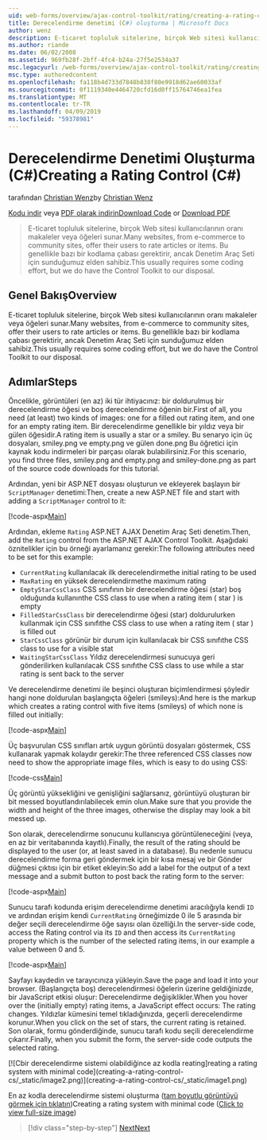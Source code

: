 ```yaml
---
uid: web-forms/overview/ajax-control-toolkit/rating/creating-a-rating-control-cs
title: Derecelendirme denetimi (C#) oluşturma | Microsoft Docs
author: wenz
description: E-ticaret topluluk sitelerine, birçok Web sitesi kullanıcılarının oranı makaleler veya öğeleri sunar. Bu genellikle bazı bir kodlama çabası gerektirir, ancak sahibiz...
ms.author: riande
ms.date: 06/02/2008
ms.assetid: 969fb28f-2bff-4fc4-b24a-27f5e2534a37
msc.legacyurl: /web-forms/overview/ajax-control-toolkit/rating/creating-a-rating-control-cs
msc.type: authoredcontent
ms.openlocfilehash: fa118b4d733d7848b838f80e9918d62ae60033af
ms.sourcegitcommit: 0f1119340e4464720cfd16d0ff15764746ea1fea
ms.translationtype: MT
ms.contentlocale: tr-TR
ms.lasthandoff: 04/09/2019
ms.locfileid: "59378981"
---
```

# <a name="creating-a-rating-control-c"></a><span data-ttu-id="ec810-104">Derecelendirme Denetimi Oluşturma (C#)</span><span class="sxs-lookup"><span data-stu-id="ec810-104">Creating a Rating Control (C#)</span></span>

<span data-ttu-id="ec810-105">tarafından [Christian Wenz](https://github.com/wenz)</span><span class="sxs-lookup"><span data-stu-id="ec810-105">by [Christian Wenz](https://github.com/wenz)</span></span>

<span data-ttu-id="ec810-106">[Kodu indir](http://download.microsoft.com/download/9/3/f/93f8daea-bebd-4821-833b-95205389c7d0/rating0.cs.zip) veya [PDF olarak indirin](http://download.microsoft.com/download/2/d/c/2dc10e34-6983-41d4-9c08-f78f5387d32b/rating0CS.pdf)</span><span class="sxs-lookup"><span data-stu-id="ec810-106">[Download Code](http://download.microsoft.com/download/9/3/f/93f8daea-bebd-4821-833b-95205389c7d0/rating0.cs.zip) or [Download PDF](http://download.microsoft.com/download/2/d/c/2dc10e34-6983-41d4-9c08-f78f5387d32b/rating0CS.pdf)</span></span>

> <span data-ttu-id="ec810-107">E-ticaret topluluk sitelerine, birçok Web sitesi kullanıcılarının oranı makaleler veya öğeleri sunar.</span><span class="sxs-lookup"><span data-stu-id="ec810-107">Many websites, from e-commerce to community sites, offer their users to rate articles or items.</span></span> <span data-ttu-id="ec810-108">Bu genellikle bazı bir kodlama çabası gerektirir, ancak Denetim Araç Seti için sunduğumuz elden sahibiz.</span><span class="sxs-lookup"><span data-stu-id="ec810-108">This usually requires some coding effort, but we do have the Control Toolkit to our disposal.</span></span>


## <a name="overview"></a><span data-ttu-id="ec810-109">Genel Bakış</span><span class="sxs-lookup"><span data-stu-id="ec810-109">Overview</span></span>

<span data-ttu-id="ec810-110">E-ticaret topluluk sitelerine, birçok Web sitesi kullanıcılarının oranı makaleler veya öğeleri sunar.</span><span class="sxs-lookup"><span data-stu-id="ec810-110">Many websites, from e-commerce to community sites, offer their users to rate articles or items.</span></span> <span data-ttu-id="ec810-111">Bu genellikle bazı bir kodlama çabası gerektirir, ancak Denetim Araç Seti için sunduğumuz elden sahibiz.</span><span class="sxs-lookup"><span data-stu-id="ec810-111">This usually requires some coding effort, but we do have the Control Toolkit to our disposal.</span></span>

## <a name="steps"></a><span data-ttu-id="ec810-112">Adımlar</span><span class="sxs-lookup"><span data-stu-id="ec810-112">Steps</span></span>

<span data-ttu-id="ec810-113">Öncelikle, görüntüleri (en az) iki tür ihtiyacınız: bir doldurulmuş bir derecelendirme öğesi ve boş derecelendirme öğenin bir.</span><span class="sxs-lookup"><span data-stu-id="ec810-113">First of all, you need (at least) two kinds of images: one for a filled out rating item, and one for an empty rating item.</span></span> <span data-ttu-id="ec810-114">Bir derecelendirme genellikle bir yıldız veya bir gülen öğesidir.</span><span class="sxs-lookup"><span data-stu-id="ec810-114">A rating item is usually a star or a smiley.</span></span> <span data-ttu-id="ec810-115">Bu senaryo için üç dosyaları, smiley.png ve empty.png ve gülen done.png Bu öğretici için kaynak kodu indirmeleri bir parçası olarak bulabilirsiniz.</span><span class="sxs-lookup"><span data-stu-id="ec810-115">For this scenario, you find three files, smiley.png and empty.png and smiley-done.png as part of the source code downloads for this tutorial.</span></span>

<span data-ttu-id="ec810-116">Ardından, yeni bir ASP.NET dosyası oluşturun ve ekleyerek başlayın bir `ScriptManager` denetimi:</span><span class="sxs-lookup"><span data-stu-id="ec810-116">Then, create a new ASP.NET file and start with adding a `ScriptManager` control to it:</span></span>

[!code-aspx[Main](creating-a-rating-control-cs/samples/sample1.aspx)]

<span data-ttu-id="ec810-117">Ardından, ekleme `Rating` ASP.NET AJAX Denetim Araç Seti denetim.</span><span class="sxs-lookup"><span data-stu-id="ec810-117">Then, add the `Rating` control from the ASP.NET AJAX Control Toolkit.</span></span> <span data-ttu-id="ec810-118">Aşağıdaki öznitelikler için bu örneği ayarlamanız gerekir:</span><span class="sxs-lookup"><span data-stu-id="ec810-118">The following attributes need to be set for this example:</span></span>

- `CurrentRating` <span data-ttu-id="ec810-119">kullanılacak ilk derecelendirme</span><span class="sxs-lookup"><span data-stu-id="ec810-119">the initial rating to be used</span></span>
- `MaxRating` <span data-ttu-id="ec810-120">en yüksek derecelendirme</span><span class="sxs-lookup"><span data-stu-id="ec810-120">the maximum rating</span></span>
- `EmptyStarCssClass` <span data-ttu-id="ec810-121">CSS sınıfının bir derecelendirme öğesi (star) boş olduğunda kullanın</span><span class="sxs-lookup"><span data-stu-id="ec810-121">the CSS class to use when a rating item ( star ) is empty</span></span>
- `FilledStarCssClass` <span data-ttu-id="ec810-122">bir derecelendirme öğesi (star) doldurulurken kullanmak için CSS sınıfı</span><span class="sxs-lookup"><span data-stu-id="ec810-122">the CSS class to use when a rating item ( star ) is filled out</span></span>
- `StarCssClass` <span data-ttu-id="ec810-123">görünür bir durum için kullanılacak bir CSS sınıfı</span><span class="sxs-lookup"><span data-stu-id="ec810-123">the CSS class to use for a visible stat</span></span>
- `WaitingStarCssClass` <span data-ttu-id="ec810-124">Yıldız derecelendirmesi sunucuya geri gönderilirken kullanılacak CSS sınıfı</span><span class="sxs-lookup"><span data-stu-id="ec810-124">the CSS class to use while a star rating is sent back to the server</span></span>

<span data-ttu-id="ec810-125">Ve derecelendirme denetimi ile beşinci oluşturan biçimlendirmesi şöyledir hangi none doldurulan başlangıçta öğeleri (smileys):</span><span class="sxs-lookup"><span data-stu-id="ec810-125">And here is the markup which creates a rating control with five items (smileys) of which none is filled out initially:</span></span>

[!code-aspx[Main](creating-a-rating-control-cs/samples/sample2.aspx)]

<span data-ttu-id="ec810-126">Üç başvurulan CSS sınıfları artık uygun görüntü dosyaları göstermek, CSS kullanarak yapmak kolaydır gerekir:</span><span class="sxs-lookup"><span data-stu-id="ec810-126">The three referenced CSS classes now need to show the appropriate image files, which is easy to do using CSS:</span></span>

[!code-css[Main](creating-a-rating-control-cs/samples/sample3.css)]

<span data-ttu-id="ec810-127">Üç görüntü yüksekliğini ve genişliğini sağlarsanız, görüntüyü oluşturan bir bit messed boyutlandırılabilecek emin olun.</span><span class="sxs-lookup"><span data-stu-id="ec810-127">Make sure that you provide the width and height of the three images, otherwise the display may look a bit messed up.</span></span>

<span data-ttu-id="ec810-128">Son olarak, derecelendirme sonucunu kullanıcıya görüntüleneceğini (veya, en az bir veritabanında kayıtlı).</span><span class="sxs-lookup"><span data-stu-id="ec810-128">Finally, the result of the rating should be displayed to the user (or, at least saved in a database).</span></span> <span data-ttu-id="ec810-129">Bu nedenle sunucu derecelendirme forma geri göndermek için bir kısa mesaj ve bir Gönder düğmesi çıktısı için bir etiket ekleyin:</span><span class="sxs-lookup"><span data-stu-id="ec810-129">So add a label for the output of a text message and a submit button to post back the rating form to the server:</span></span>

[!code-aspx[Main](creating-a-rating-control-cs/samples/sample4.aspx)]

<span data-ttu-id="ec810-130">Sunucu tarafı kodunda erişim derecelendirme denetimi aracılığıyla kendi `ID` ve ardından erişim kendi `CurrentRating` örneğimizde 0 ile 5 arasında bir değer seçili derecelendirme öğe sayısı olan özelliği.</span><span class="sxs-lookup"><span data-stu-id="ec810-130">In the server-side code, access the Rating control via its `ID` and then access its `CurrentRating` property which is the number of the selected rating items, in our example a value between 0 and 5.</span></span>

[!code-aspx[Main](creating-a-rating-control-cs/samples/sample5.aspx)]

<span data-ttu-id="ec810-131">Sayfayı kaydedin ve tarayıcınıza yükleyin.</span><span class="sxs-lookup"><span data-stu-id="ec810-131">Save the page and load it into your browser.</span></span> <span data-ttu-id="ec810-132">(Başlangıçta boş) derecelendirmesi öğelerin üzerine geldiğinizde, bir JavaScript etkisi oluşur: Derecelendirme değişiklikler.</span><span class="sxs-lookup"><span data-stu-id="ec810-132">When you hover over the (initially empty) rating items, a JavaScript effect occurs: The rating changes.</span></span> <span data-ttu-id="ec810-133">Yıldızlar kümesini temel tıkladığınızda, geçerli derecelendirme korunur.</span><span class="sxs-lookup"><span data-stu-id="ec810-133">When you click on the set of stars, the current rating is retained.</span></span> <span data-ttu-id="ec810-134">Son olarak, formu gönderdiğinde, sunucu tarafı kodu seçili derecelendirme çıkarır.</span><span class="sxs-lookup"><span data-stu-id="ec810-134">Finally, when you submit the form, the server-side code outputs the selected rating.</span></span>


[![C<span data-ttu-id="ec810-135">bir derecelendirme sistemi olabildiğince az kodla reating]</span><span class="sxs-lookup"><span data-stu-id="ec810-135">reating a rating system with minimal code]</span></span>(creating-a-rating-control-cs/_static/image2.png)](creating-a-rating-control-cs/_static/image1.png)

<span data-ttu-id="ec810-136">En az kodla derecelendirme sistemi oluşturma ([tam boyutlu görüntüyü görmek için tıklatın](creating-a-rating-control-cs/_static/image3.png))</span><span class="sxs-lookup"><span data-stu-id="ec810-136">Creating a rating system with minimal code ([Click to view full-size image](creating-a-rating-control-cs/_static/image3.png))</span></span>

> [!div class="step-by-step"]
> [<span data-ttu-id="ec810-137">Next</span><span class="sxs-lookup"><span data-stu-id="ec810-137">Next</span></span>](creating-a-rating-control-vb.md)
